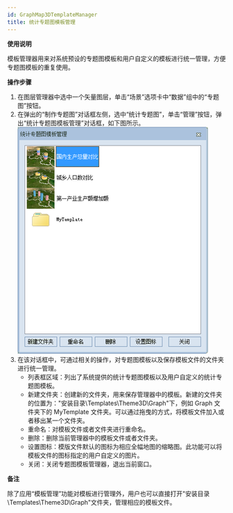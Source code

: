 ```yaml
---
id: GraphMap3DTemplateManager
title: 统计专题图模板管理
---
```

**使用说明**

模板管理器用来对系统预设的专题图模板和用户自定义的模板进行统一管理，方便专题图模板的重复使用。

**操作步骤**

  1. 在图层管理器中选中一个矢量图层，单击“场景”选项卡中“数据”组中的“专题图”按钮。
  2. 在弹出的“制作专题图”对话框左侧，选中“统计专题图”，单击“管理”按钮，弹出“统计专题图模板管理”对话框，如下图所示。  
![图：统计专题图模板下拉按钮  ](img/GraphTemplateManagerDia.png)    
  3. 在该对话框中，可通过相关的操作，对专题图模板以及保存模板文件的文件夹进行统一管理。 
       * 列表框区域：列出了系统提供的统计专题图模板以及用户自定义的统计专题图模板。
       * 新建文件夹：创建新的文件夹，用来保存管理器中的模板。新建的文件夹的位置为："安装目录\Templates\Theme3D\Graph\"下，例如 Graph 文件夹下的 MyTemplate 文件夹。可以通过拖曳的方式，将模板文件加入或者移出某一个文件夹。
       * 重命名：对模板文件或者文件夹进行重命名。
       * 删除：删除当前管理器中的模板文件或者文件夹。
       * 设置图标：模版文件默认的图标为相应全幅地图的缩略图。此功能可以将模板文件的图标指定的用户自定义的图片。
       * 关闭：关闭专题图模板管理器，退出当前窗口。

**备注**

除了应用“模板管理”功能对模板进行管理外，用户也可以直接打开"安装目录\Templates\Theme3D\Graph"文件夹，管理相应的模板文件。

 

